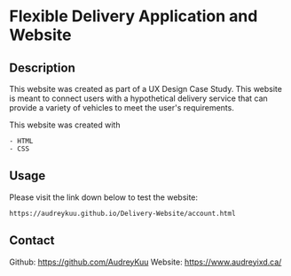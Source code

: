 # Flexible Delivery Application and Website

## Description

This website was created as part of a UX Design Case Study. This website is meant to connect users with a hypothetical delivery service that can provide a variety of vehicles to meet the user's requirements.

This website was created with 

    - HTML
    - CSS

## Usage

Please visit the link down below to test the website:

    https://audreykuu.github.io/Delivery-Website/account.html


## Contact

Github: https://github.com/AudreyKuu
Website: https://www.audreyixd.ca/ 